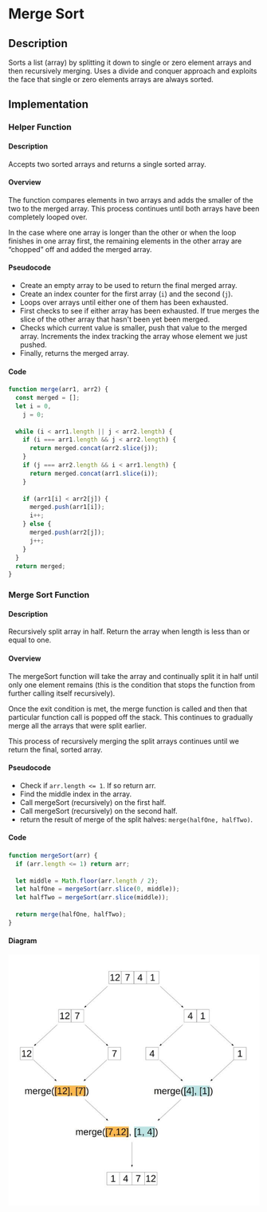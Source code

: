 # Merge Sort

## Description

Sorts a list (array) by splitting it down to single or zero element arrays and then recursively merging. Uses a divide and conquer approach and exploits the face that single or zero elements arrays are always sorted.

## Implementation

### Helper Function

#### Description

Accepts two sorted arrays and returns a single sorted array.

#### Overview

The function compares elements in two arrays and adds the smaller of the two to the merged array. This process continues until both arrays have been completely looped over.

In the case where one array is longer than the other or when the loop finishes in one array first, the remaining elements in the other array are “chopped” off and added the merged array.

#### Pseudocode

- Create an empty array to be used to return the final merged array.
- Create an index counter for the first array (`i`) and the second (`j`).
- Loops over arrays until either one of them has been exhausted.
- First checks to see if either array has been exhausted. If true merges the slice of the other array that hasn't been yet been merged.
- Checks which current value is smaller, push that value to the merged array. Increments the index tracking the array whose element we just pushed.
- Finally, returns the merged array.

#### Code

```javascript
function merge(arr1, arr2) {
  const merged = [];
  let i = 0,
    j = 0;

  while (i < arr1.length || j < arr2.length) {
    if (i === arr1.length && j < arr2.length) {
      return merged.concat(arr2.slice(j));
    }
    if (j === arr2.length && i < arr1.length) {
      return merged.concat(arr1.slice(i));
    }

    if (arr1[i] < arr2[j]) {
      merged.push(arr1[i]);
      i++;
    } else {
      merged.push(arr2[j]);
      j++;
    }
  }
  return merged;
}
```

### Merge Sort Function

#### Description

Recursively split array in half. Return the array when length is less than or equal to one.

#### Overview

The mergeSort function will take the array and continually split it in half until only one element remains (this is the condition that stops the function from further calling itself recursively).

Once the exit condition is met, the merge function is called and then that particular function call is popped off the stack. This continues to gradually merge all the arrays that were split earlier.

This process of recursively merging the split arrays continues until we return the final, sorted array.

#### Pseudocode

- Check if `arr.length <= 1`. If so return arr.
- Find the middle index in the array.
- Call mergeSort (recursively) on the first half.
- Call mergeSort (recursively) on the second half.
- return the result of merge of the split halves: `merge(halfOne, halfTwo)`.

#### Code

```javascript
function mergeSort(arr) {
  if (arr.length <= 1) return arr;

  let middle = Math.floor(arr.length / 2);
  let halfOne = mergeSort(arr.slice(0, middle));
  let halfTwo = mergeSort(arr.slice(middle));

  return merge(halfOne, halfTwo);
}
```

#### Diagram

![Merge Sort](mergesort_1.jpg)
